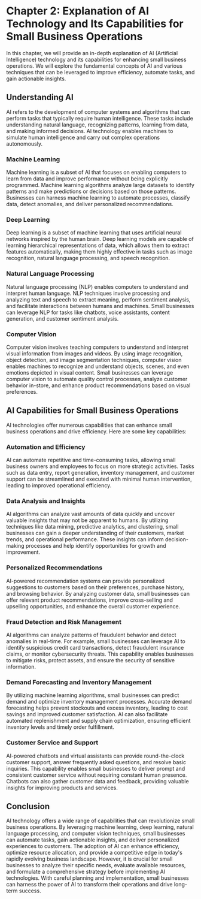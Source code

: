 Chapter 2: Explanation of AI Technology and Its Capabilities for Small Business Operations
==========================================================================================

In this chapter, we will provide an in-depth explanation of AI (Artificial Intelligence) technology and its capabilities for enhancing small business operations. We will explore the fundamental concepts of AI and various techniques that can be leveraged to improve efficiency, automate tasks, and gain actionable insights.

Understanding AI
----------------

AI refers to the development of computer systems and algorithms that can perform tasks that typically require human intelligence. These tasks include understanding natural language, recognizing patterns, learning from data, and making informed decisions. AI technology enables machines to simulate human intelligence and carry out complex operations autonomously.

### Machine Learning

Machine learning is a subset of AI that focuses on enabling computers to learn from data and improve performance without being explicitly programmed. Machine learning algorithms analyze large datasets to identify patterns and make predictions or decisions based on those patterns. Businesses can harness machine learning to automate processes, classify data, detect anomalies, and deliver personalized recommendations.

### Deep Learning

Deep learning is a subset of machine learning that uses artificial neural networks inspired by the human brain. Deep learning models are capable of learning hierarchical representations of data, which allows them to extract features automatically, making them highly effective in tasks such as image recognition, natural language processing, and speech recognition.

### Natural Language Processing

Natural language processing (NLP) enables computers to understand and interpret human language. NLP techniques involve processing and analyzing text and speech to extract meaning, perform sentiment analysis, and facilitate interactions between humans and machines. Small businesses can leverage NLP for tasks like chatbots, voice assistants, content generation, and customer sentiment analysis.

### Computer Vision

Computer vision involves teaching computers to understand and interpret visual information from images and videos. By using image recognition, object detection, and image segmentation techniques, computer vision enables machines to recognize and understand objects, scenes, and even emotions depicted in visual content. Small businesses can leverage computer vision to automate quality control processes, analyze customer behavior in-store, and enhance product recommendations based on visual preferences.

AI Capabilities for Small Business Operations
---------------------------------------------

AI technologies offer numerous capabilities that can enhance small business operations and drive efficiency. Here are some key capabilities:

### Automation and Efficiency

AI can automate repetitive and time-consuming tasks, allowing small business owners and employees to focus on more strategic activities. Tasks such as data entry, report generation, inventory management, and customer support can be streamlined and executed with minimal human intervention, leading to improved operational efficiency.

### Data Analysis and Insights

AI algorithms can analyze vast amounts of data quickly and uncover valuable insights that may not be apparent to humans. By utilizing techniques like data mining, predictive analytics, and clustering, small businesses can gain a deeper understanding of their customers, market trends, and operational performance. These insights can inform decision-making processes and help identify opportunities for growth and improvement.

### Personalized Recommendations

AI-powered recommendation systems can provide personalized suggestions to customers based on their preferences, purchase history, and browsing behavior. By analyzing customer data, small businesses can offer relevant product recommendations, improve cross-selling and upselling opportunities, and enhance the overall customer experience.

### Fraud Detection and Risk Management

AI algorithms can analyze patterns of fraudulent behavior and detect anomalies in real-time. For example, small businesses can leverage AI to identify suspicious credit card transactions, detect fraudulent insurance claims, or monitor cybersecurity threats. This capability enables businesses to mitigate risks, protect assets, and ensure the security of sensitive information.

### Demand Forecasting and Inventory Management

By utilizing machine learning algorithms, small businesses can predict demand and optimize inventory management processes. Accurate demand forecasting helps prevent stockouts and excess inventory, leading to cost savings and improved customer satisfaction. AI can also facilitate automated replenishment and supply chain optimization, ensuring efficient inventory levels and timely order fulfillment.

### Customer Service and Support

AI-powered chatbots and virtual assistants can provide round-the-clock customer support, answer frequently asked questions, and resolve basic inquiries. This capability enables small businesses to deliver prompt and consistent customer service without requiring constant human presence. Chatbots can also gather customer data and feedback, providing valuable insights for improving products and services.

Conclusion
----------

AI technology offers a wide range of capabilities that can revolutionize small business operations. By leveraging machine learning, deep learning, natural language processing, and computer vision techniques, small businesses can automate tasks, gain actionable insights, and deliver personalized experiences to customers. The adoption of AI can enhance efficiency, optimize resource allocation, and provide a competitive edge in today's rapidly evolving business landscape. However, it is crucial for small businesses to analyze their specific needs, evaluate available resources, and formulate a comprehensive strategy before implementing AI technologies. With careful planning and implementation, small businesses can harness the power of AI to transform their operations and drive long-term success.
